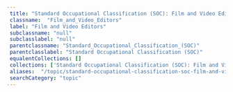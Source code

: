 ```yaml
--- 
 title: "Standard Occupational Classification (SOC): Film and Video Editors" 
 classname:  "Film_and_Video_Editors" 
 label: "Film and Video Editors" 
 subclassname: "null" 
 subclasslabel: "null" 
 parentclassname: "Standard_Occupational_Classification_(SOC)" 
 parentclasslabel: "Standard Occupational Classification (SOC)" 
 equalentCollections: [] 
 collections: ['Standard Occupational Classification (SOC): Film and Video Editors']
 aliases:  "/topic/standard-occupational-classification-soc-film-and-video-editors"  
 searchCategory: "topic" 
---
```

